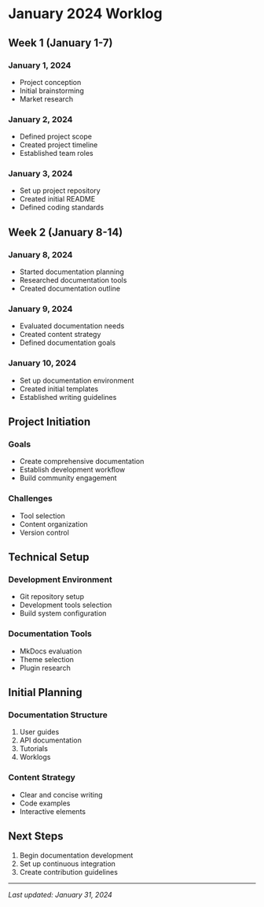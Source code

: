# January 2024 Worklog

## Week 1 (January 1-7)

### January 1, 2024
- Project conception
- Initial brainstorming
- Market research

### January 2, 2024
- Defined project scope
- Created project timeline
- Established team roles

### January 3, 2024
- Set up project repository
- Created initial README
- Defined coding standards

## Week 2 (January 8-14)

### January 8, 2024
- Started documentation planning
- Researched documentation tools
- Created documentation outline

### January 9, 2024
- Evaluated documentation needs
- Created content strategy
- Defined documentation goals

### January 10, 2024
- Set up documentation environment
- Created initial templates
- Established writing guidelines

## Project Initiation

### Goals
- Create comprehensive documentation
- Establish development workflow
- Build community engagement

### Challenges
- Tool selection
- Content organization
- Version control

## Technical Setup

### Development Environment
- Git repository setup
- Development tools selection
- Build system configuration

### Documentation Tools
- MkDocs evaluation
- Theme selection
- Plugin research

## Initial Planning

### Documentation Structure
1. User guides
2. API documentation
3. Tutorials
4. Worklogs

### Content Strategy
- Clear and concise writing
- Code examples
- Interactive elements

## Next Steps

1. Begin documentation development
2. Set up continuous integration
3. Create contribution guidelines

---

*Last updated: January 31, 2024* 